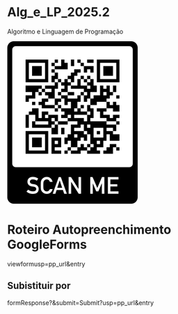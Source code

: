 # Alg_e_LP_2025.2
Algoritmo e Linguagem de Programação

![QRcode](https://github.com/igarashimassaki/Alg_e_LP_2025.2/blob/main/QRcode_igarashimassakiAlg_e_LP_2025.2.png)

# **Roteiro Autopreenchimento GoogleForms**
viewformusp=pp_url&entry

## **Subistituir por**

formResponse?&submit=Submit?usp=pp_url&entry
